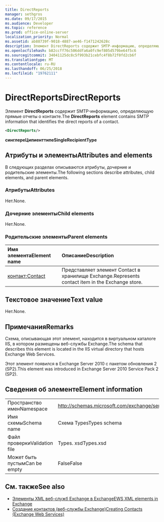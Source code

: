 ```yaml
---
title: DirectReports
manager: sethgros
ms.date: 09/17/2015
ms.audience: Developer
ms.topic: reference
ms.prod: office-online-server
localization_priority: Normal
ms.assetid: ab88739f-9018-4887-ae46-f1471242628c
description: Элемент DirectReports содержит SMTP-информацию, определяющую прямые отчеты о контакте.
ms.openlocfilehash: b82ccff76c506ddfa6a0fc9ef805d579be64f5c6
ms.sourcegitcommit: 34041125dc8c5f993b21cebfc4f8b72f0fd2cb6f
ms.translationtype: MT
ms.contentlocale: ru-RU
ms.lasthandoff: 06/25/2018
ms.locfileid: "19762111"
---
```

# <a name="directreports"></a><span data-ttu-id="55b03-103">DirectReports</span><span class="sxs-lookup"><span data-stu-id="55b03-103">DirectReports</span></span>

<span data-ttu-id="55b03-104">Элемент **DirectReports** содержит SMTP-информацию, определяющую прямые отчеты о контакте.</span><span class="sxs-lookup"><span data-stu-id="55b03-104">The **DirectReports** element contains SMTP information that identifies the direct reports of a contact.</span></span> 
  
```XML
<DirectReports/>
```

 <span data-ttu-id="55b03-105">**синглереЦипиенттипе**</span><span class="sxs-lookup"><span data-stu-id="55b03-105">**SingleRecipientType**</span></span>
## <a name="attributes-and-elements"></a><span data-ttu-id="55b03-106">Атрибуты и элементы</span><span class="sxs-lookup"><span data-stu-id="55b03-106">Attributes and elements</span></span>

<span data-ttu-id="55b03-107">В следующих разделах описываются атрибуты, дочерние и родительские элементы.</span><span class="sxs-lookup"><span data-stu-id="55b03-107">The following sections describe attributes, child elements, and parent elements.</span></span>
  
### <a name="attributes"></a><span data-ttu-id="55b03-108">Атрибуты</span><span class="sxs-lookup"><span data-stu-id="55b03-108">Attributes</span></span>

<span data-ttu-id="55b03-109">Нет.</span><span class="sxs-lookup"><span data-stu-id="55b03-109">None.</span></span>
  
### <a name="child-elements"></a><span data-ttu-id="55b03-110">Дочерние элементы</span><span class="sxs-lookup"><span data-stu-id="55b03-110">Child elements</span></span>

<span data-ttu-id="55b03-111">Нет.</span><span class="sxs-lookup"><span data-stu-id="55b03-111">None.</span></span>
  
### <a name="parent-elements"></a><span data-ttu-id="55b03-112">Родительские элементы</span><span class="sxs-lookup"><span data-stu-id="55b03-112">Parent elements</span></span>

|<span data-ttu-id="55b03-113">**Имя элемента**</span><span class="sxs-lookup"><span data-stu-id="55b03-113">**Element name**</span></span>|<span data-ttu-id="55b03-114">**Описание**</span><span class="sxs-lookup"><span data-stu-id="55b03-114">**Description**</span></span>|
|:-----|:-----|
|<span data-ttu-id="55b03-115">[контакт](contact.md);</span><span class="sxs-lookup"><span data-stu-id="55b03-115">[Contact](contact.md)</span></span> <br/> |<span data-ttu-id="55b03-116">Представляет элемент Contact в хранилище Exchange.</span><span class="sxs-lookup"><span data-stu-id="55b03-116">Represents contact item in the Exchange store.</span></span>  <br/> |
   
## <a name="text-value"></a><span data-ttu-id="55b03-117">Текстовое значение</span><span class="sxs-lookup"><span data-stu-id="55b03-117">Text value</span></span>

<span data-ttu-id="55b03-118">Нет.</span><span class="sxs-lookup"><span data-stu-id="55b03-118">None.</span></span>
  
## <a name="remarks"></a><span data-ttu-id="55b03-119">Примечания</span><span class="sxs-lookup"><span data-stu-id="55b03-119">Remarks</span></span>

<span data-ttu-id="55b03-120">Схема, описывающая этот элемент, находится в виртуальном каталоге IIS, в котором размещены веб-службы Exchange.</span><span class="sxs-lookup"><span data-stu-id="55b03-120">The schema that describes this element is located in the IIS virtual directory that hosts Exchange Web Services.</span></span>
  
<span data-ttu-id="55b03-121">Этот элемент появился в Exchange Server 2010 с пакетом обновления 2 (SP2).</span><span class="sxs-lookup"><span data-stu-id="55b03-121">This element was introduced in Exchange Server 2010 Service Pack 2 (SP2).</span></span>
  
## <a name="element-information"></a><span data-ttu-id="55b03-122">Сведения об элементе</span><span class="sxs-lookup"><span data-stu-id="55b03-122">Element information</span></span>

|||
|:-----|:-----|
|<span data-ttu-id="55b03-123">Пространство имен</span><span class="sxs-lookup"><span data-stu-id="55b03-123">Namespace</span></span>  <br/> |http://schemas.microsoft.com/exchange/services/2006/types  <br/> |
|<span data-ttu-id="55b03-124">Имя схемы</span><span class="sxs-lookup"><span data-stu-id="55b03-124">Schema name</span></span>  <br/> |<span data-ttu-id="55b03-125">Схема Types</span><span class="sxs-lookup"><span data-stu-id="55b03-125">Types schema</span></span>  <br/> |
|<span data-ttu-id="55b03-126">Файл проверки</span><span class="sxs-lookup"><span data-stu-id="55b03-126">Validation file</span></span>  <br/> |<span data-ttu-id="55b03-127">Types. xsd</span><span class="sxs-lookup"><span data-stu-id="55b03-127">Types.xsd</span></span>  <br/> |
|<span data-ttu-id="55b03-128">Может быть пустым</span><span class="sxs-lookup"><span data-stu-id="55b03-128">Can be empty</span></span>  <br/> |<span data-ttu-id="55b03-129">False</span><span class="sxs-lookup"><span data-stu-id="55b03-129">False</span></span>  <br/> |
   
## <a name="see-also"></a><span data-ttu-id="55b03-130">См. также</span><span class="sxs-lookup"><span data-stu-id="55b03-130">See also</span></span>

- [<span data-ttu-id="55b03-131">Элементы XML веб-служб Exchange в Exchange</span><span class="sxs-lookup"><span data-stu-id="55b03-131">EWS XML elements in Exchange</span></span>](ews-xml-elements-in-exchange.md)
- [<span data-ttu-id="55b03-132">Создание контактов (веб-службы Exchange)</span><span class="sxs-lookup"><span data-stu-id="55b03-132">Creating Contacts (Exchange Web Services)</span></span>](http://msdn.microsoft.com/library/4845917e-70d1-481c-bbd7-011ec6571789%28Office.15%29.aspx)

